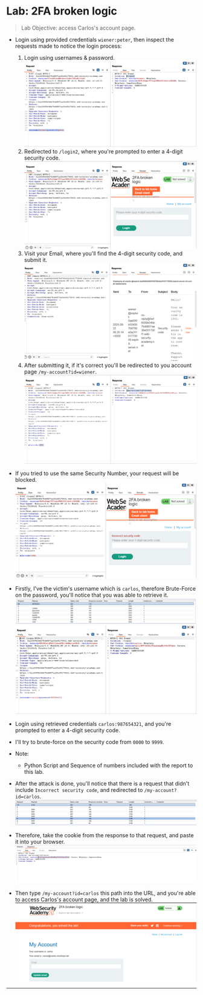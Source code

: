 # Lab: 2FA broken logic

> Lab Objective: access Carlos's account page.

- Login using provided credentials `wiener:peter`, then inspect the requests made to notice the login process:

  1. Login using usernames & password.
     ![1st screenshot](./attachments/1.png)
  2. Redirected to `/login2`, where you're prompted to enter a 4-digit security code.
     ![2nd screenshot](./attachments/2.png)
  3. Visit your Email, where you'll find the 4-digit security code, and submit it.
     ![3rd screenshot](./attachments/3.png)
  4. After submitting it, if it's correct you'll be redirected to you account page `/my-account?id=wiener`.
     ![4th screenshot](./attachments/4.png)

- If you tried to use the same Security Number, your request will be blocked.
  ![5th screenshot](./attachments/5.png)

- Firstly, I've the victim's username which is `carlos`, therefore Brute-Force on the password, you'll notice that you was able to retrieve it.
  ![6th screenshot](./attachments/6.png)
  ![7th screenshot](./attachments/7.png)

- Login using retrieved credentials `carlos:987654321`, and you're prompted to enter a 4-digit security code.

- I'll try to brute-force on the security code from `0000` to `9999`.

- Note:

  - Python Script and Sequence of numbers included with the report to this lab.

- After the attack is done, you'll notice that there is a request that didn't include `Incorrect security code`, and redirected to `/my-account?id=carlos`.
  ![8th screenshot](./attachments/8.png)

- Therefore, take the cookie from the response to that request, and paste it into your browser.
  ![9th screenshot](./attachments/9.png)

- Then type `/my-account?id=carlos` this path into the URL, and you're able to access Carlos's account page, and the lab is solved.
  ![10th screenshot](./attachments/10.png)

---
